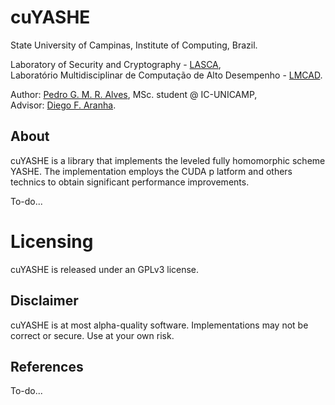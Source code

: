 # cuYASHE

State University of Campinas, Institute of Computing, Brazil.

Laboratory of Security and Cryptography - [LASCA](http://www.lasca.ic.unicamp.br),<br>
Laboratório Multidisciplinar de Computação de Alto Desempenho - [LMCAD](http://www.lmcad.ic.unicamp.br). <br>

Author: [Pedro G. M. R. Alves](http://www.iampedro.com), MSc. student @ IC-UNICAMP,<br/>
Advisor: [Diego F. Aranha](http://www.ic.unicamp.br/~dfaranha). <br/>

## About

cuYASHE is a library that implements the leveled fully homomorphic scheme YASHE. The implementation employs the CUDA p
latform and others technics to obtain significant performance improvements.

To-do...

# Licensing

cuYASHE is released under an GPLv3 license. 

## Disclaimer

cuYASHE is at most alpha-quality software. Implementations may not be correct or secure. Use at your own risk.

## References

To-do...
